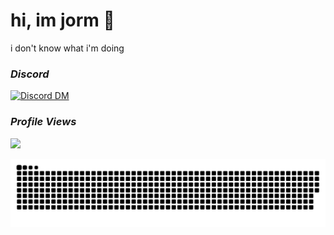 <h1>hi, im jorm 🌊</h1>
i don't know what i'm doing

### _Discord_
[![Discord DM](https://discord-md-badge.vercel.app/api/shield/743010360340250725?theme=discord-inverted)](https://discordapp.com/users/743010360340250725)

### _Profile Views_
<img src="https://profile-counter.glitch.me/sirjorm/count.svg" />
<!-- To be fixed, github thinks i doesnt exist or smth lmao
### _Stats_
<p>
    <img alt="jorm's Github Stats" src="https://github-readme-stats.vercel.app/api?username=sirjorm&include_all_commits=true&show_icons=true&title_color=1c7eff&icon_color=8be9fd&text_color=c9d1d9&bg_color=0d1117" height="160em"/>
    <img alt="jorm's Top Langs" src="https://github-readme-stats.vercel.app/api/top-langs/?username=sirjorm&layout=compact&title_color=1c7eff&text_color=c9d1d9&bg_color=0d1117" height="160em"/>
</p>
-->

![Snake animation](https://github.com/sirjorm/sirjorm/blob/output/github-contribution-grid-snake.svg)
